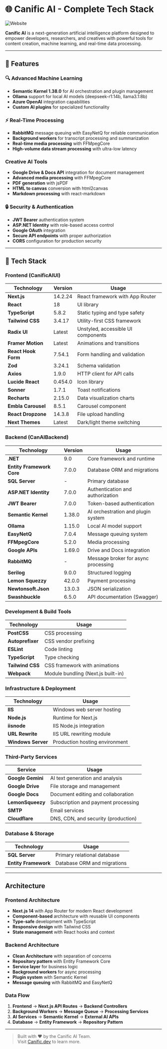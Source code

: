 # 🌐 Canific AI - Complete Tech Stack

![Website](https://img.shields.io/website?url=https://canific.dev)

**Canific AI** is a next-generation artificial intelligence platform designed to empower developers, researchers, and creatives with powerful tools for content creation, machine learning, and real-time data processing.

---

## 🚀 Features

### 🔍 Advanced Machine Learning
- **Semantic Kernel 1.38.0** for AI orchestration and plugin management
- **Ollama** support for local AI models (deepseek-r1:14b, llama3.1:8b)
- **Azure OpenAI** integration capabilities
- **Custom AI plugins** for specialized functionality

### ⚡ Real-Time Processing
- **RabbitMQ** message queuing with EasyNetQ for reliable communication
- **Background workers** for transcript processing and summarization
- **Real-time media processing** with FFMpegCore
- **High-volume data stream processing** with ultra-low latency

### Creative AI Tools
- **Google Drive & Docs API** integration for document management
- **Advanced media processing** with FFMpegCore
- **PDF generation** with jsPDF
- **HTML to canvas** conversion with html2canvas
- **Markdown processing** with react-markdown

### 🔒 Security & Authentication
- **JWT Bearer** authentication system
- **ASP.NET Identity** with role-based access control
- **Google OAuth** integration
- **Secure API endpoints** with proper authorization
- **CORS** configuration for production security

---

## 🧰 Tech Stack

### Frontend (CanificAIUI)
| Technology        | Version | Usage                                    |
|-------------------|---------|------------------------------------------|
| **Next.js**       | 14.2.24 | React framework with App Router          |
| **React**         | 18      | UI library                              |
| **TypeScript**    | 5.8.2   | Static typing and type safety           |
| **Tailwind CSS**  | 3.4.17  | Utility-first CSS framework             |
| **Radix UI**      | Latest  | Unstyled, accessible UI components      |
| **Framer Motion** | Latest  | Animations and transitions              |
| **React Hook Form**| 7.54.1  | Form handling and validation            |
| **Zod**           | 3.24.1  | Schema validation                       |
| **Axios**         | 1.9.0   | HTTP client for API calls               |
| **Lucide React**  | 0.454.0 | Icon library                            |
| **Sonner**        | 1.7.1   | Toast notifications                     |
| **Recharts**      | 2.15.0  | Data visualization charts                |
| **Embla Carousel**| 8.5.1   | Carousel component                      |
| **React Dropzone**| 14.3.8  | File upload handling                    |
| **Next Themes**   | Latest  | Dark/light theme switching              |

### Backend (CanAIBackend)
| Technology                    | Version | Usage                                    |
|-------------------------------|---------|------------------------------------------|
| **.NET**                     | 9.0     | Core framework and runtime               |
| **Entity Framework Core**    | 7.0.0   | Database ORM and migrations              |
| **SQL Server**               | -       | Primary database                         |
| **ASP.NET Identity**         | 7.0.0   | Authentication and authorization         |
| **JWT Bearer**               | 7.0.0   | Token-based authentication              |
| **Semantic Kernel**          | 1.38.0  | AI orchestration and plugin system       |
| **Ollama**                   | 1.15.0  | Local AI model support                   |
| **EasyNetQ**                 | 7.0.4   | Message queuing system                   |
| **FFMpegCore**               | 5.2.0   | Media processing                         |
| **Google APIs**              | 1.69.0  | Drive and Docs integration               |
| **RabbitMQ**                 | -       | Message broker for async processing      |
| **Serilog**                  | 9.0.0   | Structured logging                       |
| **Lemon Squezzy**               | 42.0.0  | Payment processing                       |
| **Newtonsoft.Json**          | 13.0.3  | JSON serialization                       |
| **Swashbuckle**              | 6.5.0   | API documentation (Swagger)              |

### Development & Build Tools
| Technology        | Usage                                    |
|-------------------|------------------------------------------|
| **PostCSS**       | CSS processing                           |
| **Autoprefixer**  | CSS vendor prefixing                     |
| **ESLint**        | Code linting                             |
| **TypeScript**    | Type checking                            |
| **Tailwind CSS**  | CSS framework with animations            |
| **Webpack**       | Module bundling (Next.js built-in)      |

### Infrastructure & Deployment
| Technology        | Usage                                    |
|-------------------|------------------------------------------|
| **IIS**           | Windows web server hosting               |
| **Node.js**       | Runtime for Next.js                      |
| **iisnode**       | IIS Node.js integration                  |
| **URL Rewrite**   | IIS URL rewriting module                 |
| **Windows Server**| Production hosting environment           |

### Third-Party Services
| Service           | Usage                                    |
|-------------------|------------------------------------------|
| **Google Gemini** | AI text generation and analysis          |
| **Google Drive**  | File storage and management              |
| **Google Docs**   | Document editing and collaboration       |
| **LemonSqueezy**  | Subscription and payment processing      |
| **SMTP**          | Email services                           |
| **Cloudflare**    | DNS, CDN, and security (production)     |

### Database & Storage
| Technology        | Usage                                    |
|-------------------|------------------------------------------|
| **SQL Server**    | Primary relational database              |
| **Entity Framework**| Database ORM and migrations             |

---

## Architecture

### Frontend Architecture
- **Next.js 14** with App Router for modern React development
- **Component-based** architecture with reusable UI components
- **Type-safe** development with TypeScript
- **Responsive design** with Tailwind CSS
- **State management** with React hooks and context

### Backend Architecture
- **Clean Architecture** with separation of concerns
- **Repository pattern** with Entity Framework Core
- **Service layer** for business logic
- **Background workers** for async processing
- **Plugin system** with Semantic Kernel
- **Message queuing** with RabbitMQ and EasyNetQ

### Data Flow
1. **Frontend** → **Next.js API Routes** → **Backend Controllers**
2. **Background Workers** → **Message Queue** → **Processing Services**
3. **AI Services** → **Semantic Kernel** → **External AI APIs**
4. **Database** → **Entity Framework** → **Repository Pattern**

---

> Built with ❤️ by the Canific AI Team.  
> Visit [Canific.dev](https://www.canific.dev) to learn more.

